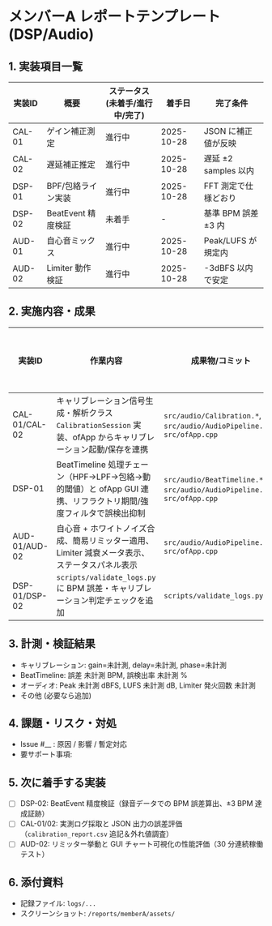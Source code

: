 # メンバーA レポートテンプレート (DSP/Audio)

## 1. 実装項目一覧
| 実装ID | 概要 | ステータス (未着手/進行中/完了) | 着手日 | 完了条件 |
| --- | --- | --- | --- | --- |
| CAL-01 | ゲイン補正測定 | 進行中 | 2025-10-28 | JSON に補正値が反映 |
| CAL-02 | 遅延補正推定 | 進行中 | 2025-10-28 | 遅延 ±2 samples 以内 |
| DSP-01 | BPF/包絡ライン実装 | 進行中 | 2025-10-28 | FFT 測定で仕様どおり |
| DSP-02 | BeatEvent 精度検証 | 未着手 | - | 基準 BPM 誤差 ±3 内 |
| AUD-01 | 自心音ミックス | 進行中 | 2025-10-28 | Peak/LUFS が規定内 |
| AUD-02 | Limiter 動作検証 | 進行中 | 2025-10-28 | -3dBFS 以内で安定 |

## 2. 実施内容・成果
| 実装ID | 作業内容 | 成果物/コミット | 記録リンク |
| --- | --- | --- | --- |
| CAL-01/CAL-02 | キャリブレーション信号生成・解析クラス `CalibrationSession` 実装、ofApp からキャリブレーション起動/保存を連携 | `src/audio/Calibration.*`, `src/audio/AudioPipeline.*`, `src/ofApp.cpp` | - |
| DSP-01 | BeatTimeline 処理チェーン（HPF→LPF→包絡→動的閾値）と ofApp GUI 連携、リフラクトリ期間/強度フィルタで誤検出抑制 | `src/audio/BeatTimeline.*`, `src/audio/AudioPipeline.*`, `src/ofApp.cpp` | - |
| AUD-01/AUD-02 | 自心音 + ホワイトノイズ合成、簡易リミッター適用、Limiter 減衰メータ表示、ステータスパネル表示 | `src/audio/AudioPipeline.cpp`, `src/ofApp.cpp` | - |
| DSP-01/DSP-02 | `scripts/validate_logs.py` に BPM 誤差・キャリブレーション判定チェックを追加 | `scripts/validate_logs.py` | - |

## 3. 計測・検証結果
- キャリブレーション: gain=未計測, delay=未計測, phase=未計測
- BeatTimeline: 誤差 未計測 BPM, 誤検出率 未計測 %
- オーディオ: Peak 未計測 dBFS, LUFS 未計測 dB, Limiter 発火回数 未計測
- その他 (必要なら追加)

## 4. 課題・リスク・対処
- Issue #__ : 原因 / 影響 / 暫定対応
- 要サポート事項:

## 5. 次に着手する実装
- [ ] DSP-02: BeatEvent 精度検証（録音データでの BPM 誤差算出、±3 BPM 達成証跡）
- [ ] CAL-01/02: 実測ログ採取と JSON 出力の誤差評価（`calibration_report.csv` 追記＆外れ値調査）
- [ ] AUD-02: リミッター挙動と GUI チャート可視化の性能評価（30 分連続稼働テスト）

## 6. 添付資料
- 記録ファイル: `logs/...`
- スクリーンショット: `/reports/memberA/assets/`
